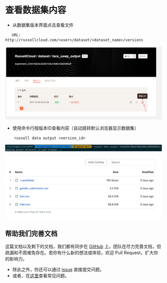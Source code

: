 # 查看数据集内容


* 从数据集版本界面点击查看文件

```
   URL:  http://russellcloud.com/<user>/dataset/<dataset_name>/versions
```

![](/asserts/img/output_dataset_1.png)

* 使用命令行按版本ID查看内容（自动跳转默认浏览器显示数据集）

```
    russell data output <version_id>
```

![](/asserts/img/output_dataset_2.png)

![](/asserts/img/output_dataset_3.png)


## 帮助我们完善文档
这篇文档以及剩下的文档，我们都有同步在 [GitHub](https://github.com/RussellCloud/russell-docs) 上。团队在尽力完善文档，但疏漏和不周难免存在。若你有什么新的想法或体验，欢迎 Pull Request，扩大你的影响力。

- 除此之外，你还可以通过 [issue](https://github.com/RussellCloud/russell-docs/issues/new?body=This%20issue%20is%20about%20<) 直接提交问题。
- 或者，在[这里](/faq/run-task.md)查看常见问题。